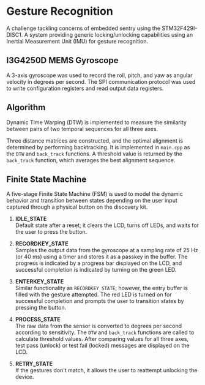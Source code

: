 # Gesture Recognition

A challenge tackling concerns of embedded sentry using the STM32F429I-DISC1. A system providing generic locking/unlocking capabilities using an Inertial Measurement Unit (IMU) for gesture recognition.

## I3G4250D MEMS Gyroscope

A 3-axis gyroscope was used to record the roll, pitch, and yaw as angular velocity in degrees per second. The SPI communication protocol was used to write configuration registers and read output data registers.

## Algorithm

Dynamic Time Warping (DTW) is implemented to measure the similarity between pairs of two temporal sequences for all three axes.

Three distance matrices are constructed, and the optimal alignment is determined by performing backtracking. It is implemented in `main.cpp` as the `DTW` and `back_track` functions. A threshold value is returned by the `back_track` function, which averages the best alignment sequence.

## Finite State Machine

A five-stage Finite State Machine (FSM) is used to model the dynamic behavior and transition between states depending on the user input captured through a physical button on the discovery kit.

1. **IDLE_STATE**  
   Default state after a reset; it clears the LCD, turns off LEDs, and waits for the user to press the button.

2. **RECORDKEY_STATE**  
   Samples the output data from the gyroscope at a sampling rate of 25 Hz (or 40 ms) using a timer and stores it as a passkey in the buffer. The progress is indicated by a progress bar displayed on the LCD, and successful completion is indicated by turning on the green LED.

3. **ENTERKEY_STATE**  
   Similar functionality as `RECORDKEY_STATE`; however, the entry buffer is filled with the gesture attempted. The red LED is turned on for successful completion and prompts the user to transition states by pressing the button.

4. **PROCESS_STATE**  
   The raw data from the sensor is converted to degrees per second according to sensitivity. The `DTW` and `back_track` functions are called to calculate threshold values. After comparing values for all three axes, test pass (unlock) or test fail (locked) messages are displayed on the LCD.

5. **RETRY_STATE**  
   If the gestures don't match, it allows the user to reattempt unlocking the device.
